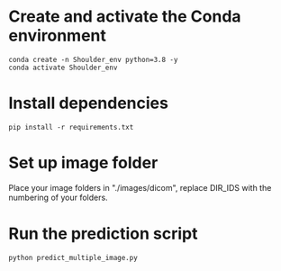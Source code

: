 # Create and activate the Conda environment
```
conda create -n Shoulder_env python=3.8 -y
conda activate Shoulder_env
```

# Install dependencies
```
pip install -r requirements.txt
```

# Set up image folder
Place your image folders in "./images/dicom", replace DIR_IDS with the numbering of your folders.

# Run the prediction script
```
python predict_multiple_image.py
```